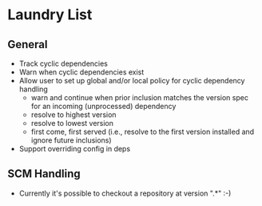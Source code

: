 # Laundry List

## General

- Track cyclic dependencies
- Warn when cyclic dependencies exist
- Allow user to set up global and/or local policy for cyclic dependency handling
    - warn and continue when prior inclusion matches the version spec for an incoming (unprocessed) dependency
    - resolve to highest version
    - resolve to lowest version
    - first come, first served (i.e., resolve to the first version installed and ignore future inclusions)
- Support overriding config in deps

## SCM Handling

- Currently it's possible to checkout a repository at version ".*" :-)
